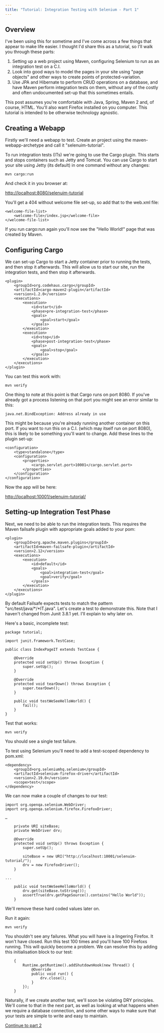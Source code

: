 ```yaml
---
title: "Tutorial: Integration Testing with Selenium - Part 1"
---
```

<h2>Overview</h2>

I've been using this for sometime and I've come across a few things that appear to make life easier. I thought I'd share this as a tutorial, so I'll walk you through these parts:

<ol>
<li>Setting up a web project using Maven, configuring Selenium to run as an integration test on a C.I.
<li>Look into good ways to model the pages in your site using "page objects" and other ways to create points of protected-variation.
<li>Use JPA and Hibernate to perform CRUD operations on a database, and have Maven perform integration tests on them, without any of the costly and often undocumented set-up that this sometimes entails.
</ol>

This post assumes you're comfortable with Java, Spring, Maven 2 and, of course, HTML. You'll also want Firefox installed on you computer. This tutorial is intended to be otherwise technology agnostic.

<h2>Creating a Webapp</h2>

Firstly we'll need a webapp to test. Create an project using the maven-webapp-archetype and call it "selenuim-tutorial".

To run integration tests (ITs) we're going to use the Cargo plugin. This starts and stops containers such as Jetty and Tomcat. You can use Cargo to start your site using Jetty (its default) in one command without any changes:

	mvn cargo:run

And check it in you browser at:

<a href="http://localhost:8080/selenuim-tutorial">http://localhost:8080/selenuim-tutorial</a>

You'll get a 404 without welcome file set-up, so add that to the web.xml file:

	<welcome-file-list>
		<welcome-file>/index.jsp</welcome-file>
	</welcome-file-list>

If you run cargo:run again you'll now see the "Hello World!" page that was created by Maven.

<h2>Configuring Cargo</h2>

We can set-up Cargo to start a Jetty container prior to running the tests, and then stop it afterwards. This will allow us to start our site, run the integration tests, and then stop it afterwards.

	<plugin>
		<groupId>org.codehaus.cargo</groupId>
		<artifactId>cargo-maven2-plugin</artifactId>
		<version>1.2.0</version>
		<executions>
			<execution>
				<id>start</id>
				<phase>pre-integration-test</phase>
				<goals>
					<goal>start</goal>
				</goals>
			</execution>
			<execution>
				<id>stop</id>
				<phase>post-integration-test</phase>
				<goals>
					<goal>stop</goal>
				</goals>
			</execution>
		</executions>
	</plugin>

You can test this work with:

	mvn verify

One thing to note at this point is that Cargo runs on port 8080. If you've already got a process listening on that port you might see an error similar to this:

	java.net.BindException: Address already in use

This might be because you're already running another container on this port. If you want to run this on a C.I. (which may itself run on port 8080), this is likely to be something you'll want to change. Add these lines to the plugin set-up:

	<configuration>
		<type>standalone</type>
		<configuration>
			<properties>
				<cargo.servlet.port>10001</cargo.servlet.port>
			</properties>
		</configuration>
	</configuration>

Now the app will be here:

<a href="http://localhost:10001/selenuim-tutorial/">http://localhost:10001/selenuim-tutorial/</a>

<h2>Setting-up Integration Test Phase</h2>

Next, we need to be able to run the integration tests. This requires the Maven failsafe plugin with appropriate goals added to your pom:

	<plugin>
		<groupId>org.apache.maven.plugins</groupId>
		<artifactId>maven-failsafe-plugin</artifactId>
		<version>2.12</version>
		<executions>
			<execution>
				<id>default</id>
				<goals>
					<goal>integration-test</goal>
					<goal>verify</goal>
				</goals>
			</execution>
		</executions>
	</plugin>

By default Failsafe expects tests to match the pattern "src/test/java/*/*IT.java".  Let's create a test to demonstrate this. Note that I haven't changed from Junit 3.8.1 yet. I'll explain to why later on.

Here's a basic, incomplete test:

	package tutorial;
	
	import junit.framework.TestCase;
	
	public class IndexPageIT extends TestCase {
	
		@Override
		protected void setUp() throws Exception {
			super.setUp();
		}
	
		@Override
		protected void tearDown() throws Exception {
			super.tearDown();
		}
		
		public void testWeSeeHelloWorld() {
			fail();
		}
	}

Test that works:
	
	mvn verify

You should see a single test failure. 

To test using Selenium you'll need to add a test-scoped dependency to pom.xml:

	<dependency>
		<groupId>org.seleniumhq.selenium</groupId>
		<artifactId>selenium-firefox-driver</artifactId>
		<version>2.19.0</version>
		<scope>test</scope>
	</dependency>

We can now make a couple of changes to our test:

	import org.openqa.selenium.WebDriver;
	import org.openqa.selenium.firefox.FirefoxDriver;
	
	…
	
		private URI siteBase;
		private WebDriver drv;
	
		@Override
		protected void setUp() throws Exception {
			super.setUp();
	
			siteBase = new URI("http://localhost:10001/selenuim-tutorial/");
			drv = new FirefoxDriver();
		}
	
	...
	
		public void testWeSeeHelloWorld() {
			drv.get(siteBase.toString());
			assertTrue(drv.getPageSource().contains("Hello World"));
		}

We'll remove these hard coded values later on.

Run it again:

	mvn verify

You shouldn't see any failures. What you will have is a lingering Firefox. It won't have closed. Run this test 100 times and you'll have 100 Firefoxs running. This will quickly become a problem. We can resolve this by adding this initialisation block to our test:

		{
			Runtime.getRuntime().addShutdownHook(new Thread() {
				@Override
				public void run() {
					drv.close();
				}
			});
		}

Naturally, if we create another test, we'll soon be violating DRY principles. We'll come to that in the next part, as well as looking at what happens when we require a database connection, and some other ways to make sure that your tests are simple to write and easy to maintain.

<a href="/content/tutorial-integration-testing-selenium-part-2">Continue to part 2</a>
